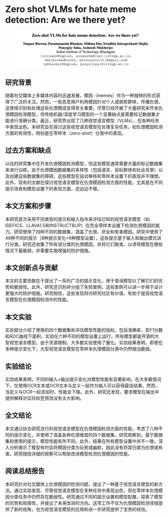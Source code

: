 # Zero shot VLMs for hate meme detection: Are we there yet?

<figure><img src="../.gitbook/assets/image (1) (1) (1) (1) (1) (1) (1) (1) (1).png" alt=""><figcaption></figcaption></figure>

## 研究背景

随着社交媒体上多媒体内容的迅速发展，模因（memes）作为一种独特的形式获得了广泛的关注。然而，一些恶意用户利用模因针对个人或弱势群体，传播仇恨，这使得识别和处理这些仇恨模成变得至关重要。尽管已经开展了大量研究来开发仇恨模因检测模型，但传统机器/深度学习模型的一个显著缺点是需要标记数据集才能进行准确分类。最近，研究界出现了几种视觉语言模型（VLMs），在各种任务中表现出色。本研究旨在探讨这些视觉语言模型在处理复杂任务，如仇恨模因检测方面的有效性，特别是在零样本（zero-shot）分类中的表现。

## 过去方案和缺点

以往的研究集中在开发仇恨模因检测模型，但这些模型通常需要大量的标记数据集来进行训练。由于仇恨模因数据集的多样性（包括语言、目标群体和社会背景）以及创建这些数据集的障碍，这些模型在自动审核和零样本设置下的表现并不理想。此外，现有的文献在探讨视觉语言模型在仇恨模因检测方面的性能，尤其是在不同提示场景和模型设置下的表现方面，还远远不够。

## 本文方案和步骤

本研究首次采用不同类型的提示和输入指令来评估已知的视觉语言模型（如IDEFICS、LLAVA1.5和INSTRUCTBLIP）在完全零样本设置下检测仇恨模因的能力。研究使用了四种不同的数据集，涵盖了仇恨、厌女和有害模因。研究中使用了48种不同的提示（8种提示变化×6种模型设置），这些提示基于输入和输出模式进行分类。研究还收集了所有误分类的仇恨模因，并将它们聚类，以诱导模型在哪些情况下最脆弱，并需要实施增强的防护措施。

## 本文创新点与贡献

本文的主要贡献在于提出了一系列广泛的提示变化，用于查询模型以了解它们的优势和脆弱性。此外，研究还识别并分组了失败案例，这些案例可以进一步用于设计更强大的防护措施。研究相信，这些发现将对研究社区有价值，有助于提高视觉语言模型在仇恨模因检测中的性能。

## 本文实验

实验部分介绍了使用的四个数据集和评估模型性能的指标，包括准确率、宏F1分数和ROC曲线下面积。实验在六种不同的模型设置上运行，所有模型都是开源的大型视觉语言模型。由于资源限制，大多数实验使用了量化。实验结果表明，即使在多种提示变化下，大型视觉语言模型在零样本仇恨模因分类中仍然相当脆弱。

## 实验结论

实验结果表明，不同的输入×输出提示变化对模型性能有显著影响。在大多数情况下，仅使用OCR文本或OCR文本与定义一起作为输入可以获得最佳结果。然而，当定义与OCR一起添加时，性能会下降。此外，研究还发现，要求模型在输出中提供解释对实际标签预测没有太大影响。

## 全文结论

本文通过综合研究流行的视觉语言模型在仇恨模因检测方面的性能，考虑了八种不同的提示变化，并使用了涵盖各种仇恨维度的四个数据集。研究观察到，基于数据集和使用的提示，模型性能有所不同。此外，结果在所有模型设置中并不一致。深入分析揭示了模型有时会将模因分类为玩笑或幽默，因此没有将其归类为仇恨或有害。研究相信详细的观察可以帮助改进模型检测仇恨模因的性能。

## 阅读总结报告

本研究针对社交媒体上仇恨模因的检测问题，提出了一种基于视觉语言模型的新方法。通过实验发现，尽管视觉语言模型在多种任务中表现出色，但在零样本仇恨模因分类任务中仍然存在脆弱性。研究通过不同的提示设置和模型配置，探索了模型的优势和局限性，并提出了未来改进的方向。这项工作不仅为仇恨模因检测领域提供了新的视角，也为视觉语言模型的应用和进一步研究提供了宝贵的经验。
